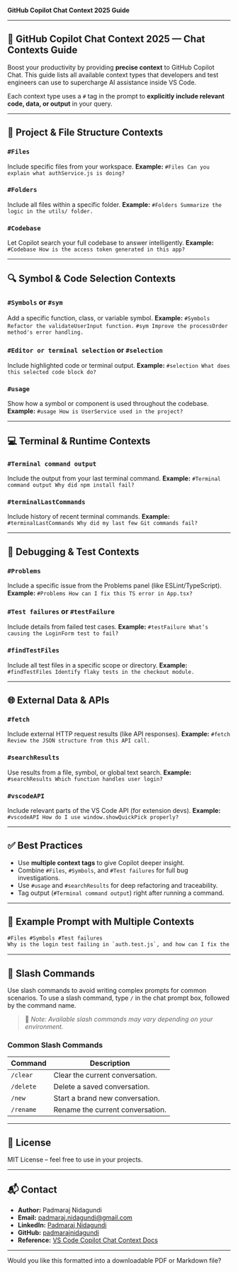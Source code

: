 **GitHub Copilot Chat Context 2025 Guide**

---

## 🧠 GitHub Copilot Chat Context 2025 — Chat Contexts Guide

Boost your productivity by providing **precise context** to GitHub Copilot Chat. This guide lists all available context types that developers and test engineers can use to supercharge AI assistance inside VS Code.

Each context type uses a `#` tag in the prompt to **explicitly include relevant code, data, or output** in your query.

---

## 📂 Project & File Structure Contexts

### `#Files`

Include specific files from your workspace.
**Example:**
`#Files Can you explain what authService.js is doing?`

### `#Folders`

Include all files within a specific folder.
**Example:**
`#Folders Summarize the logic in the utils/ folder.`

### `#Codebase`

Let Copilot search your full codebase to answer intelligently.
**Example:**
`#Codebase How is the access token generated in this app?`

---

## 🔍 Symbol & Code Selection Contexts

### `#Symbols` or `#sym`

Add a specific function, class, or variable symbol.
**Example:**
`#Symbols Refactor the validateUserInput function.`
`#sym Improve the processOrder method's error handling.`

### `#Editor or terminal selection` or `#selection`

Include highlighted code or terminal output.
**Example:**
`#selection What does this selected code block do?`

### `#usage`

Show how a symbol or component is used throughout the codebase.
**Example:**
`#usage How is UserService used in the project?`

---

## 💻 Terminal & Runtime Contexts

### `#Terminal command output`

Include the output from your last terminal command.
**Example:**
`#Terminal command output Why did npm install fail?`

### `#terminalLastCommands`

Include history of recent terminal commands.
**Example:**
`#terminalLastCommands Why did my last few Git commands fail?`

---

## 🚨 Debugging & Test Contexts

### `#Problems`

Include a specific issue from the Problems panel (like ESLint/TypeScript).
**Example:**
`#Problems How can I fix this TS error in App.tsx?`

### `#Test failures` or `#testFailure`

Include details from failed test cases.
**Example:**
`#testFailure What’s causing the LoginForm test to fail?`

### `#findTestFiles`

Include all test files in a specific scope or directory.
**Example:**
`#findTestFiles Identify flaky tests in the checkout module.`

---

## 🌐 External Data & APIs

### `#fetch`

Include external HTTP request results (like API responses).
**Example:**
`#fetch Review the JSON structure from this API call.`

### `#searchResults`

Use results from a file, symbol, or global text search.
**Example:**
`#searchResults Which function handles user login?`

### `#vscodeAPI`

Include relevant parts of the VS Code API (for extension devs).
**Example:**
`#vscodeAPI How do I use window.showQuickPick properly?`

---

## ✅ Best Practices

* Use **multiple context tags** to give Copilot deeper insight.
* Combine `#Files`, `#Symbols`, and `#Test failures` for full bug investigations.
* Use `#usage` and `#searchResults` for deep refactoring and traceability.
* Tag output (`#Terminal command output`) right after running a command.

---

## 🚀 Example Prompt with Multiple Contexts

```txt
#Files #Symbols #Test failures 
Why is the login test failing in `auth.test.js`, and how can I fix the validateCredentials function?
```

---

## 💬 Slash Commands

Use slash commands to avoid writing complex prompts for common scenarios. To use a slash command, type `/` in the chat prompt box, followed by the command name.

> 🔎 *Note: Available slash commands may vary depending on your environment.*

### Common Slash Commands

| Command   | Description                      |
| --------- | -------------------------------- |
| `/clear`  | Clear the current conversation.  |
| `/delete` | Delete a saved conversation.     |
| `/new`    | Start a brand new conversation.  |
| `/rename` | Rename the current conversation. |

---

## 📄 License

MIT License – feel free to use in your projects.

---

## 📬 Contact

* **Author:** Padmaraj Nidagundi
* **Email:** [padmaraj.nidagundi@gmail.com](mailto:padmaraj.nidagundi@gmail.com)
* **LinkedIn:** [Padmaraj Nidagundi](https://www.linkedin.com/in/padmarajn/)
* **GitHub:** [padmarajnidagundi](https://github.com/padmarajnidagundi/Awesome-Copilot-Chat-Context)
* **Reference:** [VS Code Copilot Chat Context Docs](https://code.visualstudio.com/docs/copilot/chat/copilot-chat-context)

---

Would you like this formatted into a downloadable PDF or Markdown file?
